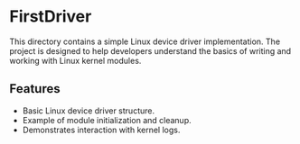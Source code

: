 # FirstDriver

This directory contains a simple Linux device driver implementation. The project is designed to help developers understand the basics of writing and working with Linux kernel modules.

## Features

- Basic Linux device driver structure.
- Example of module initialization and cleanup.
- Demonstrates interaction with kernel logs.
